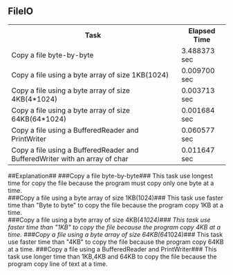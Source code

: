 ## FileIO ##
<TABLE>
<TR>
<TH>Task</TH>
<TH>Elapsed Time</TH>
</TR>
<TR>
<TD>Copy a file byte-by-byte</TD>
<TD>3.488373 sec</TD>
</TR>
<TR>
<TD>Copy a file using a byte array of size 1KB(1024)</TD>
<TD>0.009700 sec</TD>
</TR>
<TR>
<TD>Copy a file using a byte array of size 4KB(4*1024)</TD>
<TD>0.003713 sec</TD>
</TR>
<TR>
<TD>Copy a file using a byte array of size 64KB(64*1024)</TD>
<TD>0.001684 sec</TD>
</TR>
<TR>
<TD>Copy a file using a BufferedReader and PrintWriter</TD>
<TD>0.060577 sec</TD>
</TR>
<TR>
<TD>Copy a file using a BufferedReader and BufferedWriter with an array of char</TD>
<TD>0.011647 sec</TD>
</TR>
</TABLE>

##Explanation##
###Copy a file byte-by-byte###
 This task use longest time for copy the file because the program must copy only one byte at a time.<br>
###Copy a file using a byte array of size 1KB(1024)###
 This task use faster time than "Byte to byte" to copy the file because the program copy 1KB at a time.<br>
###Copy a file using a byte array of size 4KB(4*1024)###
 This task use faster time than "1KB" to copy the file because the program copy 4KB at a time.
###Copy a file using a byte array of size 64KB(64*1024)###
 This task use faster time than "4KB" to copy the file because the program copy 64KB at a time.
###Copy a file using a BufferedReader and PrintWriter###
 This task use longer time than 1KB,4KB and 64KB to copy the file because the program copy line of text at a time.
 
